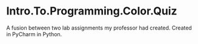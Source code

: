 # Intro.To.Programming.Color.Quiz
A fusion between two lab assignments my professor had created. Created in PyCharm in Python.
